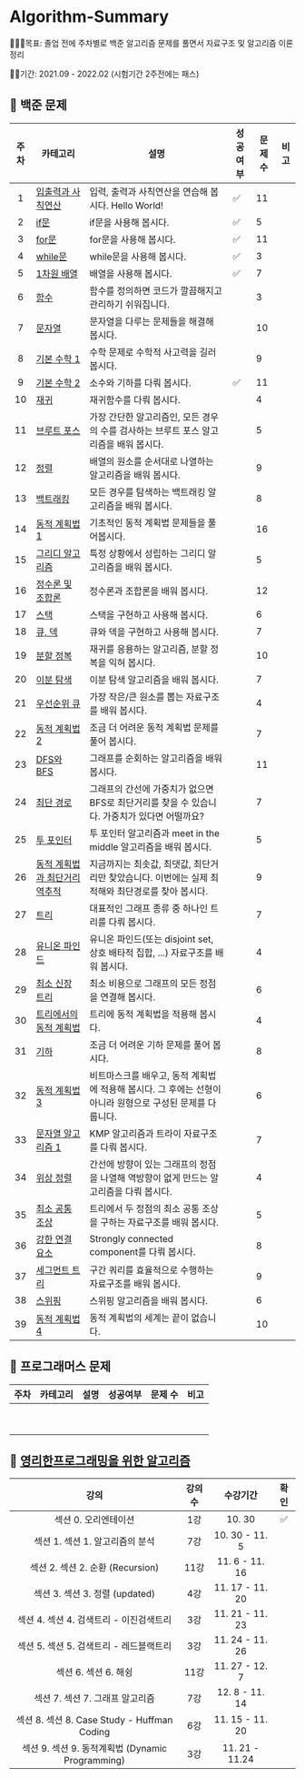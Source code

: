 # Algorithm-Summary

🏃🏻‍♀️목표: 졸업 전에 주차별로 백준 알고리즘 문제를 풀면서 자료구조 및 알고리즘 이론 정리

🏃🏻기간: 2021.09 - 2022.02 (시험기간 2주전에는 패스)

## 🧪 백준 문제

| 주차 | 카테고리                                                     | 설명                                                         | 성공여부 | 문제 수 | 비고 |
| :--: | ------------------------------------------------------------ | ------------------------------------------------------------ | -------- | ------- | ---- |
|  1   | [입출력과 사칙연산](https://www.acmicpc.net/step/1)          | 입력, 출력과 사칙연산을  연습해 봅시다. Hello World!         | ✅        | 11      |      |
|  2   | [if문](https://www.acmicpc.net/step/4)                       | if문을  사용해 봅시다.                                       | ✅        | 5       |      |
|  3   | [for문](https://www.acmicpc.net/step/3)                      | for문을  사용해 봅시다.                                      | ✅        | 11      |      |
|  4   | [while문](https://www.acmicpc.net/step/2)                    | while문을  사용해 봅시다.                                    | ✅        | 3       |      |
|  5   | [1차원 배열](https://www.acmicpc.net/step/6)                 | 배열을  사용해 봅시다.                                       | ✅        | 7       |      |
|  6   | [함수](https://www.acmicpc.net/step/5)                       | 함수를  정의하면 코드가 깔끔해지고 관리하기 쉬워집니다.      |          | 3       |      |
|  7   | [문자열](https://www.acmicpc.net/step/7)                     | 문자열을  다루는 문제들을 해결해 봅시다.                     |          | 10      |      |
|  8   | [기본 수학 1](https://www.acmicpc.net/step/8)                | 수학  문제로 수학적 사고력을 길러 봅시다.                    |          | 9       |      |
|  9   | [기본 수학 2](https://www.acmicpc.net/step/10)               | 소수와  기하를 다뤄 봅시다.                                  | ✅        | 11      |      |
|  10  | [재귀](https://www.acmicpc.net/step/19)                      | 재귀함수를  다뤄 봅시다.                                     |          | 4       |      |
|  11  | [브루트 포스](https://www.acmicpc.net/step/22)               | 가장  간단한 알고리즘인, 모든 경우의 수를 검사하는 브루트 포스 알고리즘을 배워 봅시다. |          | 5       |      |
|  12  | [정렬](https://www.acmicpc.net/step/9)                       | 배열의  원소를 순서대로 나열하는 알고리즘을 배워 봅시다.     |          | 9       |      |
|  13  | [백트래킹](https://www.acmicpc.net/step/34)                  | 모든  경우를 탐색하는 백트래킹 알고리즘을 배워 봅시다.       |          | 8       |      |
|  14  | [동적 계획법 1](https://www.acmicpc.net/step/16)             | 기초적인  동적 계획법 문제들을 풀어봅시다.                   |          | 16      |      |
|  15  | [그리디 알고리즘](https://www.acmicpc.net/step/33)           | 특정  상황에서 성립하는 그리디 알고리즘을 배워 봅시다.       |          | 5       |      |
|  16  | [정수론 및 조합론](https://www.acmicpc.net/step/18)          | 정수론과  조합론을 배워 봅시다.                              |          | 12      |      |
|  17  | [스택](https://www.acmicpc.net/step/11)                      | 스택을  구현하고 사용해 봅시다.                              |          | 6       |      |
|  18  | [큐, 덱](https://www.acmicpc.net/step/12)                    | 큐와  덱을 구현하고 사용해 봅시다.                           |          | 7       |      |
|  19  | [분할 정복](https://www.acmicpc.net/step/20)                 | 재귀를  응용하는 알고리즘, 분할 정복을 익혀 봅시다.          |          | 10      |      |
|  20  | [이분 탐색](https://www.acmicpc.net/step/29)                 | 이분  탐색 알고리즘을 배워 봅시다.                           |          | 7       |      |
|  21  | [우선순위 큐](https://www.acmicpc.net/step/13)               | 가장  작은/큰 원소를 뽑는 자료구조를 배워 봅시다.            |          | 4       |      |
|  22  | [동적 계획법 2](https://www.acmicpc.net/step/17)             | 조금  더 어려운 동적 계획법 문제를 풀어 봅시다.              |          | 7       |      |
|  23  | [DFS와 BFS](https://www.acmicpc.net/step/24)                 | 그래프를  순회하는 알고리즘을 배워 봅시다.                   |          | 11      |      |
|  24  | [최단 경로](https://www.acmicpc.net/step/26)                 | 그래프의  간선에 가중치가 없으면 BFS로 최단거리를 찾을 수 있습니다. 가중치가 있다면 어떨까요? |          | 7       |      |
|  25  | [투 포인터](https://www.acmicpc.net/step/59)                 | 투  포인터 알고리즘과 meet in the middle 알고리즘을 배워 봅시다. |          | 5       |      |
|  26  | [동적 계획법과 최단거리 역추적](https://www.acmicpc.net/step/41) | 지금까지는  최솟값, 최댓값, 최단거리만 찾았습니다. 이번에는 실제 최적해와 최단경로를 찾아 봅시다. |          | 9       |      |
|  27  | [트리](https://www.acmicpc.net/step/23)                      | 대표적인  그래프 종류 중 하나인 트리를 다뤄 봅시다.          |          | 7       |      |
|  28  | [유니온 파인드](https://www.acmicpc.net/step/14)             | 유니온  파인드(또는 disjoint set, 상호 배타적 집합, ...) 자료구조를 배워 봅시다. |          | 4       |      |
|  29  | [최소 신장 트리](https://www.acmicpc.net/step/15)            | 최소  비용으로 그래프의 모든 정점을 연결해 봅시다.           |          | 6       |      |
|  30  | [트리에서의 동적 계획법](https://www.acmicpc.net/step/21)    | 트리에  동적 계획법을 적용해 봅시다.                         |          | 4       |      |
|  31  | [기하](https://www.acmicpc.net/step/45)                      | 조금  더 어려운 기하 문제를 풀어 봅시다.                     |          | 8       |      |
|  32  | [동적 계획법 3](https://www.acmicpc.net/step/31)             | 비트마스크를  배우고, 동적 계획법에 적용해 봅시다. 그 후에는 선형이 아니라 원형으로 구성된 문제를 다룹니다. |          | 6       |      |
|  33  | [문자열 알고리즘 1](https://www.acmicpc.net/step/27)         | KMP  알고리즘과 트라이 자료구조를 다뤄 봅시다.               |          | 7       |      |
|  34  | [위상 정렬](https://www.acmicpc.net/step/25)                 | 간선에  방향이 있는 그래프의 정점을 나열해 역방향이 없게 만드는 알고리즘을 다뤄 봅시다. |          | 4       |      |
|  35  | [최소 공통 조상](https://www.acmicpc.net/step/40)            | 트리에서  두 정점의 최소 공통 조상을 구하는 자료구조를 배워 봅시다. |          | 5       |      |
|  36  | [강한 연결 요소](https://www.acmicpc.net/step/43)            | Strongly  connected component를 다뤄 봅시다.                 |          | 8       |      |
|  37  | [세그먼트 트리](https://www.acmicpc.net/step/35)             | 구간  쿼리를 효율적으로 수행하는 자료구조를 배워 봅시다.     |          | 9       |      |
|  38  | [스위핑](https://www.acmicpc.net/step/39)                    | 스위핑  알고리즘을 배워 봅시다.                              |          | 6       |      |
|  39  | [동적 계획법 4](https://www.acmicpc.net/step/47)             | 동적  계획법의 세계는 끝이 없습니다.                         |          | 10      |      |



## 🧪 프로그래머스 문제

| 주차 | 카테고리 | 설명 | 성공여부 | 문제 수 | 비고 |
| ---- | -------- | ---- | -------- | ------- | ---- |
|      |          |      |          |         |      |
|      |          |      |          |         |      |
|      |          |      |          |         |      |
|      |          |      |          |         |      |
|      |          |      |          |         |      |
|      |          |      |          |         |      |
|      |          |      |          |         |      |
|      |          |      |          |         |      |
|      |          |      |          |         |      |



## 🧪 [영리한프로그래밍을 위한 알고리즘](영리한프로그래밍을위한알고리즘)

|                       강의                       | 강의수 |    수강기간     | 확인 |
| :----------------------------------------------: | :----: | :-------------: | :--: |
|               섹션 0. 오리엔테이션               |  1강   |     10. 30      |  ✅   |
|         섹션 1. 섹션 1. 알고리즘의 분석          |  7강   | 10. 30 - 11. 5  |      |
|         섹션 2. 섹션 2. 순환 (Recursion)         |  11강  | 11. 6 - 11. 16  |      |
|          섹션 3. 섹션 3. 정렬 (updated)          |  4강   | 11. 17 - 11. 20 |      |
|     섹션 4. 섹션 4. 검색트리 - 이진검색트리      |  3강   | 11. 21 - 11. 23 |      |
|     섹션 5. 섹션 5. 검색트리 - 레드블랙트리      |  3강   | 11. 24 - 11. 26 |      |
|               섹션 6. 섹션 6. 해슁               |  11강  | 11. 27 - 12. 7  |      |
|         섹션 7. 섹션 7. 그래프 알고리즘          |  7강   | 12. 8 - 11. 14  |      |
|   섹션 8. 섹션 8. Case Study - Huffman Coding    |  6강   | 11. 15 - 11. 20 |      |
| 섹션 9. 섹션 9. 동적계획법 (Dynamic Programming) |  3강   | 11. 21 - 11.24  |      |



